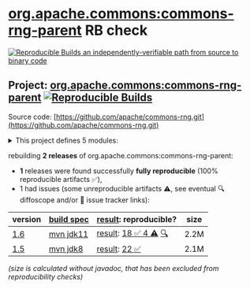 [org.apache.commons:commons-rng-parent](https://central.sonatype.com/artifact/org.apache.commons/commons-rng-parent/versions) RB check
=======

[![Reproducible Builds](https://reproducible-builds.org/images/logos/rb.svg) an independently-verifiable path from source to binary code](https://reproducible-builds.org/)

## Project: [org.apache.commons:commons-rng-parent](https://central.sonatype.com/artifact/org.apache.commons/commons-rng-parent/versions) [![Reproducible Builds](https://img.shields.io/endpoint?url=https://raw.githubusercontent.com/jvm-repo-rebuild/reproducible-central/master/content/org/apache/commons/rng/badge.json)](https://github.com/jvm-repo-rebuild/reproducible-central/blob/master/content/org/apache/commons/rng/README.md)

Source code: [https://github.com/apache/commons-rng.git](https://github.com/apache/commons-rng.git)

<details><summary>This project defines 5 modules:</summary>

* [org.apache.commons:commons-rng-client-api](https://central.sonatype.com/artifact/org.apache.commons/commons-rng-client-api/overview)
* [org.apache.commons:commons-rng-core](https://central.sonatype.com/artifact/org.apache.commons/commons-rng-core/overview)
* [org.apache.commons:commons-rng-parent](https://central.sonatype.com/artifact/org.apache.commons/commons-rng-parent/overview)
* [org.apache.commons:commons-rng-sampling](https://central.sonatype.com/artifact/org.apache.commons/commons-rng-sampling/overview)
* [org.apache.commons:commons-rng-simple](https://central.sonatype.com/artifact/org.apache.commons/commons-rng-simple/overview)
</details>

rebuilding **2 releases** of org.apache.commons:commons-rng-parent:
- **1** releases were found successfully **fully reproducible** (100% reproducible artifacts :white_check_mark:),
- 1 had issues (some unreproducible artifacts :warning:, see eventual :mag: diffoscope and/or :memo: issue tracker links):

| version | [build spec](/BUILDSPEC.md) | [result](https://reproducible-builds.org/docs/jvm/): reproducible? | size |
| -- | --------- | ------ | -- |
| [1.6](https://central.sonatype.com/artifact/org.apache.commons/commons-rng-parent/1.6/pom) | [mvn jdk11](rng-1.6.buildspec) | [result](commons-rng-parent-1.6.buildinfo): [18 :white_check_mark:  4 :warning:](commons-rng-parent-1.6.buildcompare) [:mag:](commons-rng-parent-1.6.diffoscope) | 2.2M |
| [1.5](https://central.sonatype.com/artifact/org.apache.commons/commons-rng-parent/1.5/pom) | [mvn jdk8](rng-1.5.buildspec) | [result](commons-rng-parent-1.5.buildinfo): [22 :white_check_mark: ](commons-rng-parent-1.5.buildcompare) | 2.1M |

<i>(size is calculated without javadoc, that has been excluded from reproducibility checks)</i>
